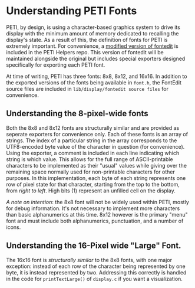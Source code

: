 # Understanding PETI Fonts
PETI, by design, is using a character-based graphics system to drive its display with the minimum amount of memory dedicated to recalling the display's state. As a result of this, the definition of fonts for PETI is extremely important. For convenience, a [modified version of fontedit](https://github.com/zadammac/fontedit) is included in the PETI Helpers repo. This version of fontedit will be maintained alongside the original but includes special exporters designed specifically for exporting each PETI font.

At time of writing, PETI has three fonts: 8x8, 8x12, and 16x16. In addition to the exported versions of the fonts being available in `font.h`, the FontEdit source files are included in `lib/display/fontedit source files` for convenience.

## Understanding the 8-pixel-wide fonts
Both the 8x8 and 8x12 fonts are structurally similar and are provided as seperate exporters for convenience only. Each of these fonts is an array of strings. The index of a particular string in the array corresponds to the UTF8-encoded byte value of the character in question (for convenience). Using the exporter, a comment is included in each line indicating which string is which value. This allows for the full range of ASCII-printable characters to be implemented as their "usual" values while giving over the remaining space normally used for non-printable characters for other purposes. In this implementation, each byte of each string represents one row of pixel state for that character, starting from the top to the bottom, from *right to left*. High bits (1) represent an unfilled cell on the display.

*A note on intention*: the 8x8 font will not be widely used within PETI, mostly for debug information. It's not necessary to implement more characters than basic alphanumerics at this time. 8x12 however is the primary "menu" font and must include both alphanumerics, punctuation, and a number of icons.

## Understanding the 16-Pixel wide "Large" Font.
The 16x16 font is *structurally similar* to the 8x8 fonts, with one major exception: instead of each row of the character being represented by one byte, it is instead represented by two. Addressing this correctly is handled in the code for `printTextLarge()` of `display.c` if you want a visualization.
 
